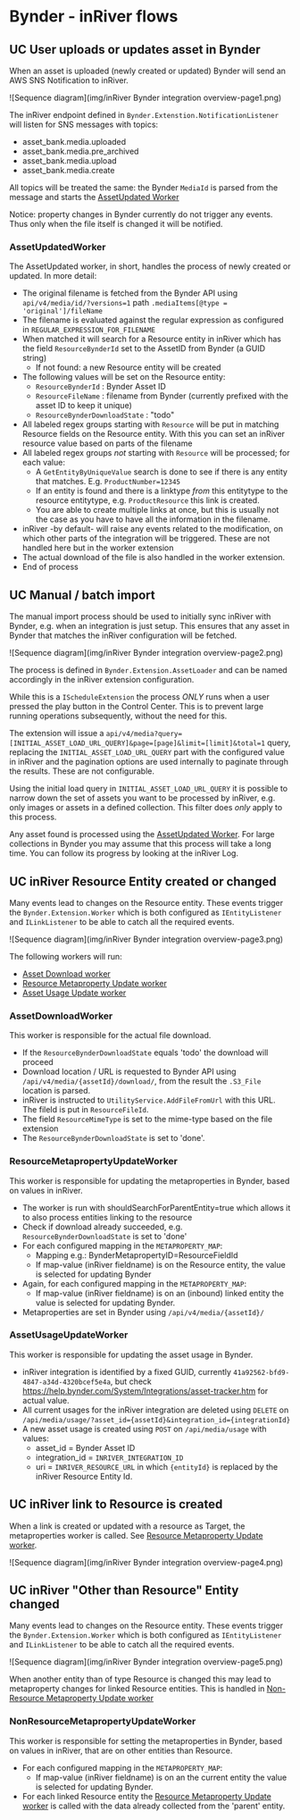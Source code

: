 # Bynder - inRiver flows

## UC User uploads or updates asset in Bynder

When an asset is uploaded (newly created or updated) Bynder will send an AWS SNS Notification to inRiver.

![Sequence diagram](img/inRiver Bynder integration overview-page1.png)

The inRiver endpoint defined in `Bynder.Extenstion.NotificationListener` will listen for SNS messages with topics:

* asset_bank.media.uploaded
* asset_bank.media.pre_archived
* asset_bank.media.upload
* asset_bank.media.create

All topics will be treated the same: the Bynder `MediaId` is parsed from the message and starts the [AssetUpdated Worker](#AssetUpdatedWorker)

Notice: property changes in Bynder currently do not trigger any events. Thus only when the file itself is changed it will be notified.

### AssetUpdatedWorker

The AssetUpdated worker, in short, handles the process of newly created or updated. In more detail:

* The original filename is fetched from the Bynder API using `api/v4/media/id/?versions=1` path `.mediaItems[@type = 'original']/fileName`
* The filename is evaluated against the regular expression as configured in `REGULAR_EXPRESSION_FOR_FILENAME`
* When matched it will search for a Resource entity in inRiver which has the field `ResourceBynderId` set to the AssetID from Bynder (a GUID string)
  * If not found: a new Resource entity will be created
* The following values will be set on the Resource entity:
  * `ResourceBynderId` : Bynder Asset ID
  * `ResourceFileName` : filename from Bynder (currently prefixed with the asset ID to keep it unique)
  * `ResourceBynderDownloadState` : "todo" 
* All labeled regex groups starting with `Resource` will be put in matching Resource fields on the Resource entity. With this you can set an inRiver resource value based on parts of the filename
* All labeled regex groups *not* starting with `Resource` will be processed; for each value:
  * A `GetEntityByUniqueValue` search is done to see if there is any entity that matches. E.g. `ProductNumber=12345`
  * If an entity is found and there is a linktype *from* this entitytype to the resource entitytype, e.g. `ProductResource` this link is created.
  * You are able to create multiple links at once, but this is usually not the case as you have to have all the information in the filename.
* inRiver -by default- will raise any events related to the modification, on which other parts of the integration will be triggered. These are not handled here but in the worker extension
* The actual download of the file is also handled in the worker extension.
* End of process

## UC Manual / batch import

The manual import process should be used to initially sync inRiver with Bynder, e.g. when an integration is just setup. This ensures that any asset in Bynder that matches the inRiver configuration will be fetched.

![Sequence diagram](img/inRiver Bynder integration overview-page2.png)

The process is defined in `Bynder.Extension.AssetLoader` and can be named accordingly in the inRiver extension configuration. 

While this is a `IScheduleExtension` the process *ONLY* runs when a user pressed the play button in the Control Center. This is to prevent large running operations subsequently, without the need for this.

The extension will issue a `api/v4/media?query=[INITIAL_ASSET_LOAD_URL_QUERY]&page=[page]&limit=[limit]&total=1` query, replacing the `INITIAL_ASSET_LOAD_URL_QUERY` part with the configured value in inRiver and the pagination options are used internally to paginate through the results. These are not configurable.

Using the initial load query in `INITIAL_ASSET_LOAD_URL_QUERY` it is possible to narrow down the set of assets you want to be processed by inRiver, e.g. only images or assets in a defined collection. This filter does *only* apply to this process.

Any asset found is processed using the [AssetUpdated Worker](#AssetUpdated).
For large collections in Bynder you may assume that this process will take a long time. You can follow its progress by looking at the inRiver Log.

## UC inRiver Resource Entity created or changed

Many events lead to changes on the Resource entity. These events trigger the `Bynder.Extension.Worker` which is both configured as `IEntityListener` and `ILinkListener` to be able to catch all the required events.

![Sequence diagram](img/inRiver Bynder integration overview-page3.png)

The following workers will run:

* [Asset Download worker](#AssetDownloadWorker)
* [Resource Metaproperty Update worker](#ResourceMetapropertyUpdateWorker)
* [Asset Usage Update worker](#AssetUsageUpdateWorker)

### AssetDownloadWorker

This worker is responsible for the actual file download.

* If the `ResourceBynderDownloadState` equals 'todo' the download will proceed
* Download location / URL is requested to Bynder API using `/api/v4/media/{assetId}/download/`, from the result the `.S3_File` location is parsed.
* inRiver is instructed to `UtilityService.AddFileFromUrl` with this URL. The fileId is put in `ResourceFileId`.
* The field `ResourceMimeType` is set to the mime-type based on the file extension
* The `ResourceBynderDownloadState` is set to 'done'.

### ResourceMetapropertyUpdateWorker

This worker is responsible for updating the metaproperties in Bynder, based on values in inRiver.

* The worker is run with shouldSearchForParentEntity=true which allows it to also process entities linking to the resource
* Check if download already succeeded, e.g. `ResourceBynderDownloadState` is set to 'done'
* For each configured mapping in the `METAPROPERTY_MAP`:
  * Mapping e.g.: BynderMetapropertyID=ResourceFieldId
  * If map-value (inRiver fieldname) is on the Resource entity, the value is selected for updating Bynder
* Again, for each configured mapping in the `METAPROPERTY_MAP`:
  * If map-value (inRiver fieldname) is on an (inbound) linked entity the value is selected for updating Bynder.
* Metaproperties are set in Bynder using `/api/v4/media/{assetId}/`

### AssetUsageUpdateWorker 

This worker is responsible for updating the asset usage in Bynder.

* inRiver integration is identified by a fixed GUID, currently `41a92562-bfd9-4847-a34d-4320bcef5e4a`, but check https://help.bynder.com/System/Integrations/asset-tracker.htm for actual value.
* All current usages for the inRiver integration are deleted using `DELETE` on `/api/media/usage/?asset_id={assetId}&integration_id={integrationId}`
* A new asset usage is created using `POST` on `/api/media/usage` with values:
  * asset_id = Bynder Asset ID
  * integration_id = `INRIVER_INTEGRATION_ID`
  * uri = `INRIVER_RESOURCE_URL` in which `{entityId}` is replaced by the inRiver Resource Entity Id.

## UC inRiver link to Resource is created

When a link is created or updated with a resource as Target, the metaproperties worker is called. See [Resource Metaproperty Update worker](#ResourceMetapropertyUpdateWorker).

![Sequence diagram](img/inRiver Bynder integration overview-page4.png)

## UC inRiver "Other than Resource" Entity changed

Many events lead to changes on the Resource entity. These events trigger the `Bynder.Extension.Worker` which is both configured as `IEntityListener` and `ILinkListener` to be able to catch all the required events.

![Sequence diagram](img/inRiver Bynder integration overview-page5.png)

When another entity than of type Resource is changed this may lead to metaproperty changes for linked Resource entities. This is handled in [Non-Resource Metaproperty Update worker](#NonResourceMetapropertyUpdateWorker)

### NonResourceMetapropertyUpdateWorker

This worker is responsible for setting the metaproperties in Bynder, based on values in inRiver, that are on other entities than Resource.

* For each configured mapping in the `METAPROPERTY_MAP`:
  * If map-value (inRiver fieldname) is on an the current entity the value is selected for updating Bynder.
* For each linked Resource entity the [Resource Metaproperty Update worker](#ResourceMetapropertyUpdateWorker) is called with the data already collected from the 'parent' entity.